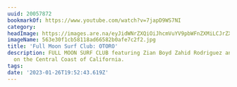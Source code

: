 ```yaml
---
uuid: 20057872
bookmarkOf: https://www.youtube.com/watch?v=7japD9WS7NI
category: 
headImage: https://images.are.na/eyJidWNrZXQiOiJhcmVuYV9pbWFnZXMiLCJrZXkiOiIyMDA1Nzg3Mi9vcmlnaW5hbF81NjNlMzBmMWNiNTgxMThhZDY2NTgyYjBhZmU3YzJmMi5qcGciLCJlZGl0cyI6eyJyZXNpemUiOnsid2lkdGgiOjEyMDAsImhlaWdodCI6MTIwMCwiZml0IjoiaW5zaWRlIiwid2l0aG91dEVubGFyZ2VtZW50Ijp0cnVlfSwid2VicCI6eyJxdWFsaXR5Ijo5MH0sImpwZWciOnsicXVhbGl0eSI6OTB9LCJyb3RhdGUiOm51bGx9fQ==?bc=0
imageName: 563e30f1cb58118ad66582b0afe7c2f2.jpg
title: 'Full Moon Surf Club: OTORO'
description: FULL MOON SURF CLUB featuring Zian Boyd Zahid Rodriguez and Anthony Marlowe
  on the Central Coast of California.
tags: 
date: '2023-01-26T19:52:43.619Z'
---
```

